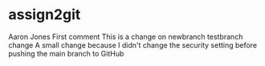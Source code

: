 # assign2git
 Aaron Jones
 First comment
 This is a change on newbranch
 testbranch change
 A small change because I didn't change the security setting before pushing
 the main branch to GitHub

